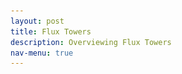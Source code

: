```yaml
---
layout: post
title: Flux Towers
description: Overviewing Flux Towers
nav-menu: true
---
```


<head>
    <meta charset="UTF-8">
    <meta http-equiv="X-UA-Compatible" content="IE=edge">
    <meta name="viewport" content="width=device-width, initial-scale=1.0">
    <title>Nature-based Climate Solutions</title>
    <link rel="stylesheet" href="styles.css"> <!-- Assuming you have a CSS file named 'styles.css'. -->
    <style>
        #flux-tower h2 {
            margin-bottom: 10px; /* Reduce the space below the title */
        }

        #video, #video p, #video iframe, #image, #image img {
            text-align: center; /* Center the content in the video and image section */
        }

        #flux-tower {
            background: url(images/fluxtower.png) no-repeat; /* Add banner behind the title */
            background-size: cover;
            padding: 30px; /* Some padding around the content for aesthetics */
        }

    #top-right-image {
        position: absolute;
        top: 0; /* Position it at the very top */
        right: 20px;
        z-index: 1; /* Make sure it is above other elements */
    } 
        /* Adjust the size of the YouTube embed */
    #video iframe {
        width: 800px; /* Adjust width as per your preference */
        height: 450px; /* Adjust height maintaining the aspect ratio */
        max-width: 100%; /* Ensure it doesn't go beyond the container width on smaller screens */
    }
    
    </style>
</head>

<body>

    <img id="top-right-image" src="images/eddy_cov_ex.png" alt="Eddy Covariance Example">

    <section id="intro">
        <h1>Understanding Nature's Role in Climate Solutions</h1>
        <p>
            Farmers and land stewards have a unique opportunity to play a major role in combatting climate change. Nature-based Climate Solutions (NbCS) are management techniques that enhance the sequestration of carbon dioxide and reduce greenhouse gas emissions in croplands, grasslands, forests, and wetlands. In addition to aiding in the fight against global warming, NbCS provides numerous benefits such as improved soil health, better air and water quality, and increased resilience against climate threats like floods and droughts.
        </p>
    </section>

   <section id="flux-tower">
        <h2>The Significance of Flux Towers</h2>
        <p>
            However, to successfully implement NbCS, we need reliable data to ensure these strategies truly benefit the climate. This is where flux towers come into the picture.
        </p>
        <p>
            Imagine a lighthouse that doesn’t guide ships but instead gathers vital data from the surrounding environment. <strong>Flux towers</strong> are like these lighthouses, standing tall amidst fields, forests, and wetlands, continuously collecting essential data. Each tower, covering anywhere from 10 to 1,000 acres, is equipped with sophisticated instruments that measure the exchange of carbon dioxide, water vapor, and energy between the earth and the atmosphere.
        </p>
        <p>
            Understanding the diverse scales of monitoring is crucial for the successful implementation of NbCS. The image below offers a comparative view:
        </p>
        <img src="images/Nbcs_scales.png" alt="Monitoring Scales for NbCS" style="display:block;margin:auto;">
        <p style="font-style: italic; text-align: center;">
            <a href="https://oneill.indiana.edu/doc/research/climate/climate-solutions-summary.pdf" target="_blank" rel="noopener noreferrer">Sourced from the report</a>
        </p>
        <p>
            By analyzing the tiniest of changes in the air, flux towers give us a clear picture of how gases and energy move in and out of an ecosystem. In essence, they help us monitor the health of our lands and the success of our conservation efforts.
        </p>
    </section>
    

<section id="video">
        <p>
            The National Ecological Observatory Network (NEON) provides a comprehensive overview of flux towers and eddy covariance in the video below:
        </p>
        <iframe width="560" height="315" src="https://www.youtube.com/embed/CR4Anc8Mkas" title="Flux Tower Explanation by NEON" frameborder="0" allow="accelerometer; autoplay; clipboard-write; encrypted-media; gyroscope; picture-in-picture" allowfullscreen></iframe>
        <p style="font-style: italic;">
            <a href="https://www.neonscience.org/impact/observatory-blog/ameriflux-and-neon-program-join-forces-eddy-covariance-data" target="_blank" rel="noopener noreferrer">Sourced from NEON</a>
        </p>
    </section>



 

    <!-- You can continue with other sections or include a footer etc. -->

</body>


